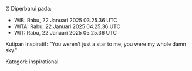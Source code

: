 ⏰ Diperbarui pada:
- WIB: Rabu, 22 Januari 2025 03.25.36 UTC
- WITA: Rabu, 22 Januari 2025 04.25.36 UTC
- WIT: Rabu, 22 Januari 2025 05.25.36 UTC

Kutipan Inspiratif:
"You weren't just a star to me, you were my whole damn sky."


Kategori: inspirational

